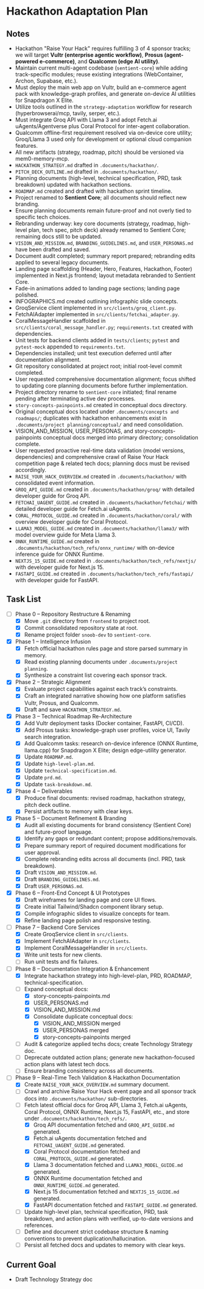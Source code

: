 # Hackathon Adaptation Plan

## Notes
- Hackathon "Raise Your Hack" requires fulfilling 3 of 4 sponsor tracks; we will target **Vultr (enterprise agentic workflow)**, **Prosus (agent-powered e-commerce)**, and **Qualcomm (edge AI utility)**.
- Maintain current multi-agent codebase (`sentient-core`) while adding track-specific modules; reuse existing integrations (WebContainer, Archon, Supabase, etc.).
- Must deploy the main web app on Vultr, build an e-commerce agent pack with knowledge-graph profiles, and generate on-device AI utilities for Snapdragon X Elite.
- Utilize tools outlined in the `strategy-adaptation` workflow for research (hyperbrowserai/mcp, tavily, serper, etc.).
- Must integrate Groq API with Llama 3 and adopt Fetch.ai uAgents/Agentverse plus Coral Protocol for inter-agent collaboration.
- Qualcomm offline-first requirement resolved via on-device core utility; Groq/Llama 3 used only for development or optional cloud companion features.
- All new artifacts (strategy, roadmap, pitch) should be versioned via mem0-memory-mcp.
- `HACKATHON_STRATEGY.md` drafted in `.documents/hackathon/`.
- `PITCH_DECK_OUTLINE.md` drafted in `.documents/hackathon/`.
- Planning documents (high-level, technical specification, PRD, task breakdown) updated with hackathon sections.
- `ROADMAP.md` created and drafted with hackathon sprint timeline.
- Project renamed to **Sentient Core**; all documents should reflect new branding.
- Ensure planning documents remain future-proof and not overly tied to specific tech choices.
- Rebranding underway: key core documents (strategy, roadmap, high-level plan, tech spec, pitch deck) already renamed to Sentient Core; remaining docs still to be updated.
- `VISION_AND_MISSION.md`, `BRANDING_GUIDELINES.md`, and `USER_PERSONAS.md` have been drafted and saved.
- Document audit completed; summary report prepared; rebranding edits applied to several legacy documents.
- Landing page scaffolding (Header, Hero, Features, Hackathon, Footer) implemented in Next.js frontend; layout metadata rebranded to Sentient Core.
- Fade-in animations added to landing page sections; landing page polished.
- INFOGRAPHICS.md created outlining infographic slide concepts.
- GroqService client implemented in `src/clients/groq_client.py`.
- FetchAIAdapter implemented in `src/clients/fetchai_adapter.py`.
- CoralMessageHandler scaffolded in `src/clients/coral_message_handler.py`; `requirements.txt` created with dependencies.
- Unit tests for backend clients added in `tests/clients`; `pytest` and `pytest-mock` appended to `requirements.txt`.
- Dependencies installed; unit test execution deferred until after documentation alignment.
- Git repository consolidated at project root; initial root-level commit completed.
- User requested comprehensive documentation alignment; focus shifted to updating core planning documents before further implementation.
- Project directory rename to `sentient-core` initiated; final rename pending after terminating active dev processes.
- `story-concepts-painpoints.md` created in conceptual docs directory.
- Original conceptual docs located under `.documents/concepts and roadmaps/`; duplicates with hackathon enhancements exist in `.documents/project planning/conceptual/` and need consolidation.
- VISION_AND_MISSION, USER_PERSONAS, and story-concepts-painpoints conceptual docs merged into primary directory; consolidation complete.
- User requested proactive real-time data validation (model versions, dependencies) and comprehensive crawl of Raise Your Hack competition page & related tech docs; planning docs must be revised accordingly.
- `RAISE_YOUR_HACK_OVERVIEW.md` created in `.documents/hackathon/` with consolidated event information.
- `GROQ_API_GUIDE.md` created in `.documents/hackathon/groq/` with detailed developer guide for Groq API.
- `FETCHAI_UAGENT_GUIDE.md` created in `.documents/hackathon/fetchai/` with detailed developer guide for Fetch.ai uAgents.
- `CORAL_PROTOCOL_GUIDE.md` created in `.documents/hackathon/coral/` with overview developer guide for Coral Protocol.
- `LLAMA3_MODEL_GUIDE.md` created in `.documents/hackathon/llama3/` with model overview guide for Meta Llama 3.
- `ONNX_RUNTIME_GUIDE.md` created in `.documents/hackathon/tech_refs/onnx_runtime/` with on-device inference guide for ONNX Runtime.
- `NEXTJS_15_GUIDE.md` created in `.documents/hackathon/tech_refs/nextjs/` with developer guide for Next.js 15.
- `FASTAPI_GUIDE.md` created in `.documents/hackathon/tech_refs/fastapi/` with developer guide for FastAPI.

## Task List
- [ ] Phase 0 – Repository Restructure & Renaming
  - [x] Move `.git` directory from `frontend` to project root.
  - [x] Commit consolidated repository state at root.
  - [x] Rename project folder `snoob-dev` to `sentient-core`.
- [x] Phase 1 – Intelligence Infusion
  - [x] Fetch official hackathon rules page and store parsed summary in memory.
  - [x] Read existing planning documents under `.documents/project planning`.
  - [x] Synthesize a constraint list covering each sponsor track.
- [x] Phase 2 – Strategic Alignment
  - [x] Evaluate project capabilities against each track’s constraints.
  - [x] Craft an integrated narrative showing how one platform satisfies Vultr, Prosus, and Qualcomm.
  - [x] Draft and save `HACKATHON_STRATEGY.md`.
- [x] Phase 3 – Technical Roadmap Re-Architecture
  - [x] Add Vultr deployment tasks (Docker container, FastAPI, CI/CD).
  - [x] Add Prosus tasks: knowledge-graph user profiles, voice UI, Tavily search integration.
  - [x] Add Qualcomm tasks: research on-device inference (ONNX Runtime, llama.cpp) for Snapdragon X Elite; design edge-utility generator.
  - [x] Update `ROADMAP.md`.
  - [x] Update `high-level-plan.md`.
  - [x] Update `technical-specification.md`.
  - [x] Update `prd.md`.
  - [x] Update `task-breakdown.md`.
- [x] Phase 4 – Deliverables
  - [x] Produce final documents: revised roadmap, hackathon strategy, pitch deck outline.
  - [x] Persist artifacts to memory with clear keys.
- [x] Phase 5 – Document Refinement & Branding
  - [x] Audit all existing documents for brand consistency (Sentient Core) and future-proof language.
  - [x] Identify any gaps or redundant content; propose additions/removals.
  - [x] Prepare summary report of required document modifications for user approval.
  - [x] Complete rebranding edits across all documents (incl. PRD, task breakdown).
  - [x] Draft `VISION_AND_MISSION.md`.
  - [x] Draft `BRANDING_GUIDELINES.md`.
  - [x] Draft `USER_PERSONAS.md`.
- [x] Phase 6 – Front-End Concept & UI Prototypes
  - [x] Draft wireframes for landing page and core UI flows.
  - [x] Create initial Tailwind/Shadcn component library setup.
  - [x] Compile infographic slides to visualize concepts for team.
  - [x] Refine landing page polish and responsive testing.
- [ ] Phase 7 – Backend Core Services
  - [x] Create GroqService client in `src/clients`.
  - [x] Implement FetchAIAdapter in `src/clients`.
  - [x] Implement CoralMessageHandler in `src/clients`.
  - [x] Write unit tests for new clients.
  - [ ] Run unit tests and fix failures.
- [ ] Phase 8 – Documentation Integration & Enhancement
  - [x] Integrate hackathon strategy into high-level-plan, PRD, ROADMAP, technical-specification.
  - [ ] Expand conceptual docs:
    - [x] story-concepts-painpoints.md
    - [x] USER_PERSONAS.md
    - [x] VISION_AND_MISSION.md
    - [x] Consolidate duplicate conceptual docs:
      - [x] VISION_AND_MISSION merged
      - [x] USER_PERSONAS merged
      - [x] story-concepts-painpoints merged
  - [ ] Audit & categorize applied techs docs; create Technology Strategy doc.
  - [ ] Deprecate outdated action plans; generate new hackathon-focused action plans with latest tech docs.
  - [ ] Ensure branding consistency across all documents.
- [ ] Phase 9 – Real-Time Tech Validation & Hackathon Documentation
  - [x] Create `RAISE_YOUR_HACK_OVERVIEW.md` summary document.
  - [ ] Crawl and archive Raise Your Hack event page and all sponsor track docs into `.documents/hackathon/` sub-directories.
  - [ ] Fetch latest official docs for Groq API, Llama 3, Fetch.ai uAgents, Coral Protocol, ONNX Runtime, Next.js 15, FastAPI, etc., and store under `.documents/hackathon/tech_refs/`.
    - [x] Groq API documentation fetched and `GROQ_API_GUIDE.md` generated.
    - [x] Fetch.ai uAgents documentation fetched and `FETCHAI_UAGENT_GUIDE.md` generated.
    - [x] Coral Protocol documentation fetched and `CORAL_PROTOCOL_GUIDE.md` generated.
    - [x] Llama 3 documentation fetched and `LLAMA3_MODEL_GUIDE.md` generated.
    - [x] ONNX Runtime documentation fetched and `ONNX_RUNTIME_GUIDE.md` generated.
    - [x] Next.js 15 documentation fetched and `NEXTJS_15_GUIDE.md` generated.
    - [x] FastAPI documentation fetched and `FASTAPI_GUIDE.md` generated.
  - [ ] Update high-level plan, technical specification, PRD, task breakdown, and action plans with verified, up-to-date versions and references.
  - [ ] Define and document strict codebase structure & naming conventions to prevent duplication/hallucination.
  - [ ] Persist all fetched docs and updates to memory with clear keys.

## Current Goal
- Draft Technology Strategy doc